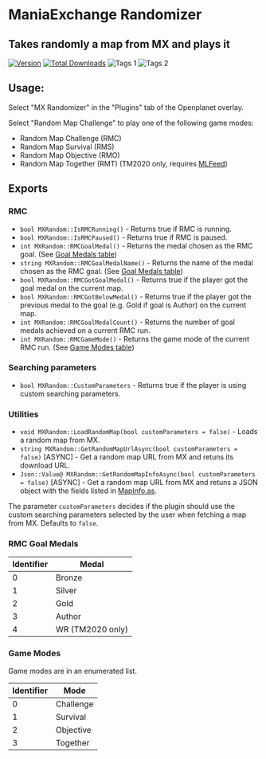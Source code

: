 # ManiaExchange Randomizer

## Takes randomly a map from MX and plays it

[![Version](https://img.shields.io/badge/dynamic/json?color=pink&label=Version&query=version&url=https%3A%2F%2Fopenplanet.dev%2Fapi%2Fplugin%2F124)](https://openplanet.dev/plugin/mxrandom)
[![Total Downloads](https://img.shields.io/badge/dynamic/json?color=green&label=Downloads&query=downloads&url=https%3A%2F%2Fopenplanet.dev%2Fapi%2Fplugin%2F124)](https://openplanet.dev/plugin/mxrandom)
![Tags 1](https://img.shields.io/badge/dynamic/json?color=darkgreen&label=Game&query=games%5B0%5D&url=https%3A%2F%2Fopenplanet.dev%2Fapi%2Fplugin%2F124)
![Tags 2](https://img.shields.io/badge/dynamic/json?color=blue&label=Game&query=games%5B1%5D&url=https%3A%2F%2Fopenplanet.dev%2Fapi%2Fplugin%2F124)

## Usage:

Select "MX Randomizer" in the "Plugins" tab of the Openplanet overlay.

Select "Random Map Challenge" to play one of the following game modes:
* Random Map Challenge (RMC)
* Random Map Survival (RMS)
* Random Map Objective (RMO)
* Random Map Together (RMT) (TM2020 only, requires [MLFeed](https://openplanet.dev/plugin/mlfeedracedata))

## Exports

### RMC
- `bool MXRandom::IsRMCRunning()` - Returns true if RMC is running.
- `bool MXRandom::IsRMCPaused()` - Returns true if RMC is paused.
- `int MXRandom::RMCGoalMedal()` - Returns the medal chosen as the RMC goal. (See [Goal Medals table](#rmc-goal-medals))
- `string MXRandom::RMCGoalMedalName()` - Returns the name of the medal chosen as the RMC goal. (See [Goal Medals table](#rmc-goal-medals))
- `bool MXRandom::RMCGotGoalMedal()` - Returns true if the player got the goal medal on the current map.
- `bool MXRandom::RMCGotBelowMedal()` - Returns true if the player got the previous medal to the goal (e.g. Gold if goal is Author) on the current map.
- `int MXRandom::RMCGoalMedalCount()` - Returns the number of goal medals achieved on a current RMC run.
- `int MXRandom::RMCGameMode()` - Returns the game mode of the current RMC run. (See [Game Modes table](#game-modes))

### Searching parameters
- `bool MXRandom::CustomParameters` - Returns true if the player is using custom searching parameters.

### Utilities
- `void MXRandom::LoadRandomMap(bool customParameters = false)` - Loads a random map from MX.
- `string MXRandom::GetRandomMapUrlAsync(bool customParameters = false)` [ASYNC] - Get a random map URL from MX and retuns its download URL.
- `Json::Value@ MXRandom::GetRandomMapInfoAsync(bool customParameters = false)` [ASYNC] - Get a random map URL from MX and retuns a JSON object with the fields listed in [MapInfo.as](.\src\Utils\MX\Entities\MapInfo.as).

The parameter `customParameters` decides if the plugin should use the custom searching parameters selected by the user when fetching a map from MX. Defaults to `false`.

### RMC Goal Medals

| Identifier | Medal  |
|------------|--------|
| 0          | Bronze |
| 1          | Silver |
| 2          | Gold   |
| 3          | Author |
| 4          | WR (TM2020 only) |

### Game Modes

Game modes are in an enumerated list.

| Identifier | Mode             |
|------------|------------------|
| 0          | Challenge        |
| 1          | Survival         |
| 2          | Objective        |
| 3          | Together         |
